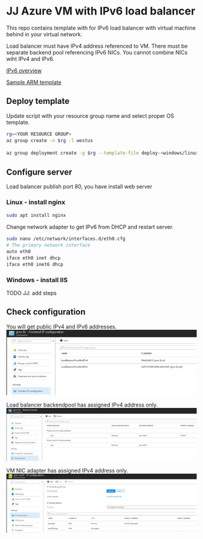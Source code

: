 # JJ Azure VM with IPv6 load balancer

This repo contains template with for IPv6 load balancer with virtual machine behind in your virtual network.

Load balancer must have IPv4 address referenced to VM.
There must be separate backend pool referencing IPv6 NICs. You cannot combine NICs wiht IPv4 and IPv6.

[IPv6 overview](https://docs.microsoft.com/en-us/azure/load-balancer/load-balancer-ipv6-overview)

[Sample ARM template](https://docs.microsoft.com/en-us/azure/load-balancer/load-balancer-ipv6-internet-template)

## Deploy template

Update script with your resource group name and select proper OS template.

```bash
rg=<YOUR RESOURCE GROUP>
az group create -n $rg -l westus

az group deployment create -g $rg --template-file deploy-<windows/linux>.json --parameters params.json
```

## Configure server

Load balancer publish port 80, you have install web server

### Linux - install nginx

```bash
sudo apt install nginx
```

Change network adapter to get IPv6 from DHCP and restart server.

```bash
sudo nano /etc/network/interfaces.d/eth0.cfg
# The primary network interface
auto eth0
iface eth0 inet dhcp
iface eth0 inet6 dhcp
```

### Windows - install IIS

TODO JJ: add steps

## Check configuration

You will get public IPv4 and IPv6 addresses.
![media](media/lb.png)

Load balancer backendpool has assigned IPv4 address only.
![media](media/lb-bp.png)

VM NIC adapter has assigned IPv4 address only.
![media](media/vm-nic.png)